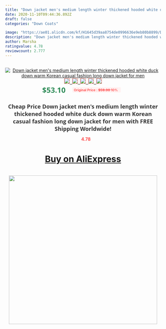 ```yaml
---
title: "Down jacket men's medium length winter thickened hooded white duck down warm Korean casual fashion long down jacket for men"
date: 2020-11-10T09:44:36.892Z
draft: false
categories: "Down Coats"

image: "https://ae01.alicdn.com/kf/H1645d39aa8754de0996636e9eb80b8899/Down-jacket-men-s-medium-length-winter-thickened-hooded-white-duck-down-warm-Korean-casual-fashion.jpg"
description: "Down jacket men's medium length winter thickened hooded white duck down warm Korean casual fashion long down jacket for men"
author: Marsha
ratingvalue: 4.78
reviewcount: 2.777
---
```

<br>
<div style="text-align: center;">
<a href="https://s.click.aliexpress.com/e/_A015zT" target="_blank" rel="nofollow noopener noreferrer"><img alt="Down jacket men's medium length winter thickened hooded white duck down warm Korean casual fashion long down jacket for men" class="magnifier-image" src="https://ae01.alicdn.com/kf/H1645d39aa8754de0996636e9eb80b8899/Down-jacket-men-s-medium-length-winter-thickened-hooded-white-duck-down-warm-Korean-casual-fashion.jpg_640x640.jpg">
<br>
<img style="border:1px solid salmon" src="https://ae01.alicdn.com/kf/H1645d39aa8754de0996636e9eb80b8899/Down-jacket-men-s-medium-length-winter-thickened-hooded-white-duck-down-warm-Korean-casual-fashion.jpg_120x120.jpg">&nbsp;&nbsp;<img style="border:1px solid salmon" src="https://ae01.alicdn.com/kf/Haaf1fa76e45845418f1e17b28f3d26ccT/Down-jacket-men-s-medium-length-winter-thickened-hooded-white-duck-down-warm-Korean-casual-fashion.jpg_120x120.jpg">&nbsp;&nbsp;<img style="border:1px solid salmon" src="https://ae01.alicdn.com/kf/Hb5e4f0e42e1a4b61be7c06451290f831g/Down-jacket-men-s-medium-length-winter-thickened-hooded-white-duck-down-warm-Korean-casual-fashion.jpg_120x120.jpg">&nbsp;&nbsp;<img style="border:1px solid salmon" src="https://ae01.alicdn.com/kf/Hb767816cdd304fcb8447b35f4562392d6/Down-jacket-men-s-medium-length-winter-thickened-hooded-white-duck-down-warm-Korean-casual-fashion.jpg_120x120.jpg">&nbsp;&nbsp;<img style="border:1px solid salmon" src="https://ae01.alicdn.com/kf/Hb0e6107350bd4ec2958d0966947a250c7/Down-jacket-men-s-medium-length-winter-thickened-hooded-white-duck-down-warm-Korean-casual-fashion.jpg_120x120.jpg"></a></div><br0>
<div style="text-align: center;"><span style="background-color: white; border: 0px; box-sizing: border-box; color: seagreen; display: inline-block; font-family: &quot;open sans&quot; , &quot;arial&quot; , &quot;helvetica&quot; , sans-serif , &quot;heiti&quot;; font-size: 24px; font-stretch: inherit; font-weight: 700; line-height: inherit; margin: 0px 10px 0px 0px; padding: 0px; vertical-align: middle;">$53.10 </span>
<span style="background: rgb(255 , 241 , 241); border-radius: 3px; border: 0px; box-sizing: border-box; color: #ff4747; display: inline-block; font-family: inherit; font-size: 12px; font-stretch: inherit; font-style: inherit; font-variant: inherit; font-weight: 600; line-height: inherit; margin: 0px; padding: 2px 5px; transform: scale(0.9); vertical-align: middle;">Original Price : <b style="text-decoration: line-through;">$59.00 </b> 10%&nbsp;&nbsp;</span></div>
<h1 style="color: #333333; display: inline-block; font-family: &quot;open sans&quot; , &quot;arial&quot; , &quot;helvetica&quot; , sans-serif , &quot;heiti&quot;; font-size: 18px; font-stretch: inherit; font-weight: 700; text-align: center;">Cheap Price Down jacket men's medium length winter thickened hooded white duck down warm Korean casual fashion long down jacket for men with FREE Shipping Worldwide!</h1>
<div style="color: #ff4747; text-align: center;">
<img src="https://4.bp.blogspot.com/-M0ZcTcb-5uY/XleCXlxnR4I/AAAAAAAAAEc/OrjgMkXV1oMQFaCRZj5HQwOCBcu3w1FegCPcBGAYYCw/s1600/star.png" style="height: 15px;">&nbsp;<b>4.78</b></div>
<div class="button_cont" align="center"><a class="buynow_a" href="https://s.click.aliexpress.com/e/_A015zT" target="_blank" rel="nofollow noopener noreferrer"><H1>Buy on AliExpress</H1></a></div><br>
<div class="separator" style="clear: both; text-align: center;">
<img src="https://lh3.googleusercontent.com/-pTy5HemUv9M/XlePHvY0dAI/AAAAAAAAAE4/0nX5iRUoIWY8eMW9Dpxeirr157OZliDIgCLcBGAsYHQ/s1600/badge.gif" width="480">
</div>
